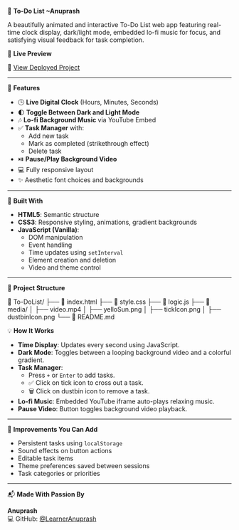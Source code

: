 📝 **To-Do List ~Anuprash**

A beautifully animated and interactive To-Do List web app featuring real-time clock display, dark/light mode, embedded lo-fi music for focus, and satisfying visual feedback for task completion.

🎥 **Live Preview**

🔗 [View Deployed Project](https://learneranuprash.github.io/To-DoList/)

---

🌟 **Features**

- 🕒 **Live Digital Clock** (Hours, Minutes, Seconds)
- 🌓 **Toggle Between Dark and Light Mode**
- 🎶 **Lo-fi Background Music** via YouTube Embed
- ✅ **Task Manager** with:
  - Add new task
  - Mark as completed (strikethrough effect)
  - Delete task
- ⏯️ **Pause/Play Background Video**
- 💻 Fully responsive layout
- ✨ Aesthetic font choices and backgrounds

---

🧠 **Built With**

- **HTML5**: Semantic structure  
- **CSS3**: Responsive styling, animations, gradient backgrounds  
- **JavaScript (Vanilla)**:
  - DOM manipulation
  - Event handling
  - Time updates using `setInterval`
  - Element creation and deletion
  - Video and theme control

---

📁 **Project Structure**

📂 To-DoList/
├── 📄 index.html
├── 📄 style.css
├── 📄 logic.js
├── 📁 media/
│ ├── video.mp4
│ ├── yelloSun.png
│ ├── tickIcon.png
│ ├── dustbinIcon.png
└── 📄 README.md

💡 **How It Works**

- **Time Display**: Updates every second using JavaScript.
- **Dark Mode**: Toggles between a looping background video and a colorful gradient.
- **Task Manager**:
  - Press `+` or `Enter` to add tasks.
  - ✅ Click on tick icon to cross out a task.
  - 🗑️ Click on dustbin icon to remove a task.
- **Lo-fi Music**: Embedded YouTube iframe auto-plays relaxing music.
- **Pause Video**: Button toggles background video playback.

---

🚀 **Improvements You Can Add**

- Persistent tasks using `localStorage`
- Sound effects on button actions
- Editable task items
- Theme preferences saved between sessions
- Task categories or priorities

---

📬 **Made With Passion By**

**Anuprash**  
💻 GitHub: [@LearnerAnuprash](https://github.com/LearnerAnuprash)
